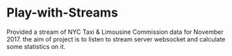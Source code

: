 # Play-with-Streams
Provided a stream of NYC Taxi &amp; Limousine Commission data for November 2017.  the aim of project is to listen to stream server websocket and calculate some statistics on it.
